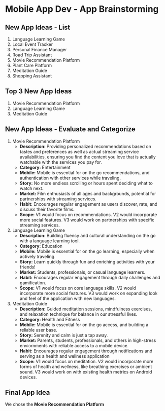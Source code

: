 Mobile App Dev - App Brainstorming
===

## New App Ideas - List
1. Language Learning Game
2. Local Event Tracker
3. Personal Finance Manager
4. Road Trip Assistant
5. Movie Recommendation Platform
6. Plant Care Platform
7. Meditation Guide
8. Shopping Assistant

## Top 3 New App Ideas
1. Movie Recommendation Platform
2. Language Learning Game
3. Meditation Guide

## New App Ideas - Evaluate and Categorize
1. Movie Recommendation Platform
   - **Description**: Providing personalized recommendations based on tastes and preferences as well as actual streaming service availabilities, ensuring you find the content you love that is actually watchable with the services you pay for.
   - **Category:** Entertainment
   - **Mobile:** Mobile is essential for on the go recommendations, and authentication with other services while traveling. 
   - **Story:** No more endless scrolling or hours spent deciding what to watch next. 
   - **Market:** Film enthusiasts of all ages and backgrounds, potential for partnerships with streaming services. 
   - **Habit:** Encourages regular engagement as users discover, rate, and discuss their favorite films.
   - **Scope:** V1 would focus on recommendations. V2 would incorporate more social features. V3 would work on partnerships with specific streaming services.
2. Language Learning Game
   - **Description**: Building fluency and cultural understanding on the go with a language learning tool. 
   - **Category:** Education
   - **Mobile:** Mobile is essential for on the go learning, especially when actively traveling.
   - **Story:** Learn quickly through fun and enriching activities with your friends! 
   - **Market:** Students, professionals, or casual language learners. 
   - **Habit:** Encourages regular engagement through daily challenges and gamification. 
   - **Scope:** V1 would focus on core language skills. V2 would incorporate more social features. V3 would work on expanding look and feel of the application with new languages.
3. Meditation Guide
   - **Description**: Guided meditation sessions, mindfulness exercises, and relaxation technique for balance in our stressful lives.
   - **Category:** Health and Fitness
   - **Mobile:** Mobile is essential for on the go access, and building a reliable user base.
   - **Story:** Serenity and calm is just a tap away. 
   - **Market:** Parents, students, professionals, and others in high-stress enviornments with reliable access to a mobile device.
   - **Habit:** Encourages regular engagement through notifications and serving as a health and wellness application
   - **Scope:** V1 would focus on meditation. V2 would incorporate more forms of health and wellness, like breathing exercises or ambient sound. V3 would work on with existing health metrics on Android devices.

## Final App Idea
We chose the **Movie Recommendation Platform**
